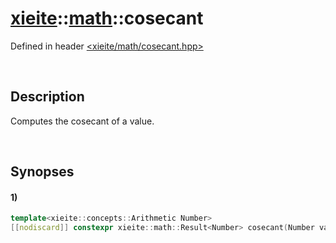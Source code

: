 # [xieite](../../xieite.md)\:\:[math](../../math.md)\:\:cosecant
Defined in header [<xieite/math/cosecant.hpp>](../../../include/xieite/math/cosecant.hpp)

&nbsp;

## Description
Computes the cosecant of a value.

&nbsp;

## Synopses
#### 1)
```cpp
template<xieite::concepts::Arithmetic Number>
[[nodiscard]] constexpr xieite::math::Result<Number> cosecant(Number value) noexcept;
```
